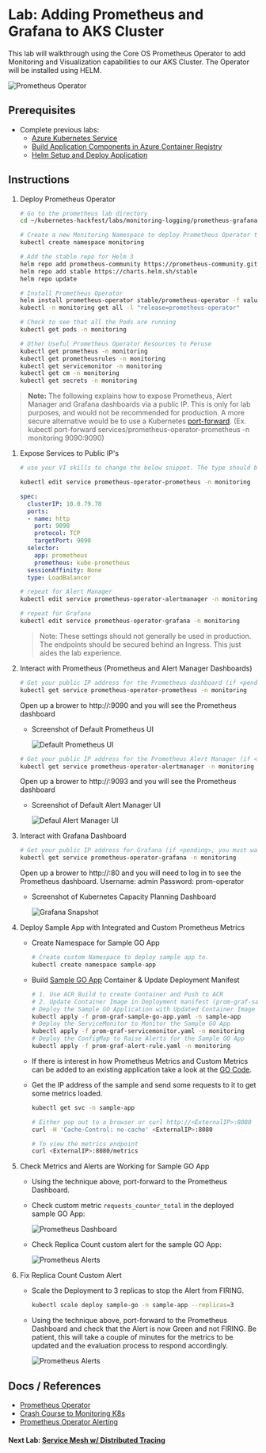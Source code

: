 # Lab: Adding Prometheus and Grafana to AKS Cluster

This lab will walkthrough using the Core OS Prometheus Operator to add Monitoring and Visualization capabilities to our AKS Cluster. The Operator will be installed using HELM.

![Prometheus Operator](img-prometheus-operator.png)

## Prerequisites

* Complete previous labs:
    * [Azure Kubernetes Service](../../create-aks-cluster/README.md)
    * [Build Application Components in Azure Container Registry](../../build-application/README.md)
    * [Helm Setup and Deploy Application](../../helm-setup-deploy/README.md)

## Instructions

1. Deploy Prometheus Operator

    ``` bash
    # Go to the prometheus lab directory
    cd ~/kubernetes-hackfest/labs/monitoring-logging/prometheus-grafana
    
    # Create a new Monitoring Namespace to deploy Prometheus Operator too
    kubectl create namespace monitoring
    
    # Add the stable repo for Helm 3
    helm repo add prometheus-community https://prometheus-community.github.io/helm-charts
    helm repo add stable https://charts.helm.sh/stable
    helm repo update
    
    # Install Prometheus Operator
    helm install prometheus-operator stable/prometheus-operator -f values.yaml --namespace monitoring
    kubectl -n monitoring get all -l "release=prometheus-operator"
    
    # Check to see that all the Pods are running
    kubectl get pods -n monitoring
    
    # Other Useful Prometheus Operator Resources to Peruse
    kubectl get prometheus -n monitoring
    kubectl get prometheusrules -n monitoring
    kubectl get servicemonitor -n monitoring
    kubectl get cm -n monitoring
    kubectl get secrets -n monitoring
    ```

>**Note:** The following explains how to expose Prometheus, Alert Manager and Grafana dashboards via a public IP. This is only for lab purposes, and would not be recommended for production. A more secure alternative would be to use a Kubernetes [port-forward](https://kubernetes.io/docs/tasks/access-application-cluster/port-forward-access-application-cluster/). (Ex. kubectl port-forward services/prometheus-operator-prometheus -n monitoring 9090:9090)

1. Expose Services to Public IP's

    ```bash
    # use your VI skills to change the below snippet. The type should be "LoadBalancer" and not "ClusterIP"

    kubectl edit service prometheus-operator-prometheus -n monitoring
    ```

    ```yaml
    spec:
      clusterIP: 10.0.79.78
      ports:
      - name: http
        port: 9090
        protocol: TCP
        targetPort: 9090
      selector:
        app: prometheus
        prometheus: kube-prometheus
      sessionAffinity: None
      type: LoadBalancer
    ```

    ```bash
    # repeat for Alert Manager
    kubectl edit service prometheus-operator-alertmanager -n monitoring
    ```

    ```bash
    # repeat for Grafana
    kubectl edit service prometheus-operator-grafana -n monitoring
    ```

    > Note: These settings should not generally be used in production. The endpoints should be secured behind an Ingress. This just aides the lab experience. 

1. Interact with Prometheus (Prometheus and Alert Manager Dashboards)

    ```bash
    # Get your public IP address for the Prometheus dashboard (if <pending>, you must wait...)
    kubectl get service prometheus-operator-prometheus -n monitoring
    ```

    Open up a brower to http://<your-public-ip>:9090 and you will see the Prometheus dashboard

    * Screenshot of Default Prometheus UI

        ![Default Prometheus UI](img-prometheus-ui.png)

    ```bash
    # Get your public IP address for the Prometheus Alert Manager (if <pending>, you must wait...)
    kubectl get service prometheus-operator-alertmanager -n monitoring
    ```

    Open up a brower to http://<your-public-ip>:9093 and you will see the Prometheus dashboard

    * Screenshot of Default Alert Manager UI

        ![Defaul Alert Manager UI](img-alertmanager-ui.png)

1. Interact with Grafana Dashboard

    ```bash
    # Get your public IP address for Grafana (if <pending>, you must wait...)
    kubectl get service prometheus-operator-grafana -n monitoring
    ```

    Open up a brower to http://<your-public-ip>:80 and you will need to log in to see the Prometheus dashboard. Username: admin Password: prom-operator

    * Screenshot of Kubernetes Capacity Planning Dashboard

        ![Grafana Snapshot](img-grafana-dashboard.png)

1. Deploy Sample App with Integrated and Custom Prometheus Metrics

    * Create Namespace for Sample GO App

        ```bash
        # Create custom Namespace to deploy sample app to.
        kubectl create namespace sample-app
        ```
    * Build [Sample GO App](../../../app/sample-go/README.md) Container & Update Deployment Manifest

        ```bash
        # 1. Use ACR Build to create Container and Push to ACR
        # 2. Update Container Image in Deployment manifest (prom-graf-sample-go-app.yaml) 
        # Deploy the Sample GO Application with Updated Container Image
        kubectl apply -f prom-graf-sample-go-app.yaml -n sample-app
        # Deploy the ServiceMonitor to Monitor the Sample GO App
        kubectl apply -f prom-graf-servicemonitor.yaml -n monitoring
        # Deploy the ConfigMap to Raise Alerts for the Sample GO App
        kubectl apply -f prom-graf-alert-rule.yaml -n monitoring
        ```
    * If there is interest in how Prometheus Metrics and Custom Metrics can be added to an existing application take a look at the [GO Code](../../../app/sample-go/app.go).

    * Get the IP address of the sample and send some requests to it to get some metrics loaded.

        ```bash
        kubectl get svc -n sample-app

        # Either pop out to a browser or curl http://<ExternalIP>:8080
        curl -H 'Cache-Control: no-cache' <ExternalIP>:8080

        # To view the metrics endpoint
        curl <ExternalIP>:8080/metrics
        ```

1. Check Metrics and Alerts are Working for Sample GO App

    * Using the technique above, port-forward to the Prometheus Dashboard.
    * Check custom metric `requests_counter_total` in the deployed sample GO App:

        ![Prometheus Dashboard](img-prometheus-dashboard.png)

    * Check Replica Count custom alert for the sample GO App:

        ![Prometheus Alerts](img-prometheus-alerts.png)

1. Fix Replica Count Custom Alert

    * Scale the Deployment to 3 replicas to stop the Alert from FIRING.

        ```bash
        kubectl scale deploy sample-go -n sample-app --replicas=3
        ```

    * Using the technique above, port-forward to the Prometheus Dashboard and check that the Alert is now Green and not FIRING. Be patient, this will take a couple of minutes for the metrics to be updated and the evaluation process to respond accordingly.

        ![Prometheus Alerts](img-prometheus-alerts-resolved.png)


## Docs / References

* [Prometheus Operator](https://github.com/helm/charts/blob/master/stable/prometheus-operator/README.md)
* [Crash Course to Monitoring K8s](https://www.sumologic.com/blog/cloud/how-to-monitor-kubernetes/)
* [Prometheus Operator Alerting](https://github.com/coreos/prometheus-operator/blob/v0.17.0/Documentation/user-guides/alerting.md)

#### Next Lab: [Service Mesh w/ Distributed Tracing](../../servicemesh-tracing/README.md)

